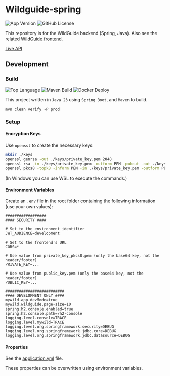 # Wildguide-spring

![App Version](https://img.shields.io/badge/dynamic/xml?url=https%3A%2F%2Fraw.githubusercontent.com%2FHenryDeLange%2FWildGuide-spring%2Fmain%2Fpom.xml&query=%2F*%5Blocal-name()%3D'project'%5D%2F*%5Blocal-name()%3D'version'%5D&label=version)
![GitHub License](https://img.shields.io/github/license/HenryDeLange/WildGuide-spring)

This repository is for the WildGuide backend (Spring, Java). Also see the related [WildGuide frontend](https://github.com/HenryDeLange/WildGuide-react).

[Live API](https://api.wildguide.mywild.co.za/swagger-ui/index.html)

## Development

### Build

![Top Language](https://img.shields.io/github/languages/top/HenryDeLange/WildGuide-spring)
![Maven Build](https://img.shields.io/github/actions/workflow/status/HenryDeLange/WildGuide-spring/spring-source-build.yml?label=maven%20build)
![Docker Deploy](https://img.shields.io/github/actions/workflow/status/HenryDeLange/WildGuide-spring/spring-docker-image-build.yml?label=docker%20image%20deploy)

This project written in `Java 23` using `Spring Boot`, and `Maven` to build.

`mvn clean verify -P prod`

### Setup

#### Encryption Keys

Use `openssl` to create the necessary keys:

```sh
mkdir ./keys
openssl genrsa -out ./keys/private_key.pem 2048
openssl rsa -in ./keys/private_key.pem -outform PEM -pubout -out ./keys/public_key.pem
openssl pkcs8 -topk8 -inform PEM -in ./keys/private_key.pem -outform PEM -nocrypt -out ./keys/private_key_pkcs8.pem
```

(In Windows you can use WSL to execute the commands.)

#### Environment Variables

Create an `.env` file in the root folder containing the following information (use your own values):

```properties
##################
#### SECURITY ####

# Set to the environment identifier
JWT_AUDIENCE=development

# Set to the frontend's URL
CORS=*

# Use value from private_key_pkcs8.pem (only the base64 key, not the header/footer)
PRIVATE_KEY=...

# Use value from public_key.pem (only the base64 key, not the header/footer)
PUBLIC_KEY=...

##########################
#### DEVELOPMENT ONLY ####
mywild.app.devMode=true
mywild.wildguide.page-size=10
spring.h2.console.enabled=true
spring.h2.console.path=/h2-console
logging.level.console=TRACE
logging.level.mywild=TRACE
logging.level.org.springframework.security=DEBUG
logging.level.org.springframework.jdbc.core=DEBUG
logging.level.org.springframework.jdbc.datasource=DEBUG
```

#### Properties

See the [application.yml](./src/main/resources/application.yml) file.

These properties can be overwritten using environment variables.
